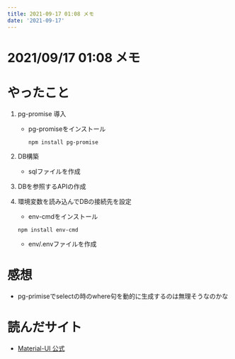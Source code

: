 ```yaml
---
title: 2021-09-17 01:08 メモ
date: '2021-09-17'
---
```


# 2021/09/17 01:08 メモ

# やったこと
1. pg-promise 導入
    * pg-promiseをインストール
      ```
      npm install pg-promise
      ```

2. DB構築
    * sqlファイルを作成

3. DBを参照するAPIの作成

4. 環境変数を読み込んでDBの接続先を設定
   * env-cmdをインストール
    ```
    npm install env-cmd
    ```
   * env/.envファイルを作成

# 感想
* pg-primiseでselectの時のwhere句を動的に生成するのは無理そうなのかな

# 読んだサイト
* [Material-UI 公式](https://material-ui.com/)
